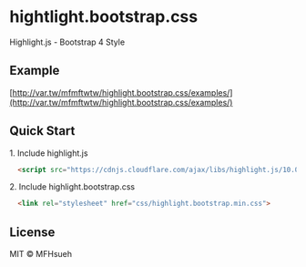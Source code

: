 # hightlight.bootstrap.css

Highlight.js - Bootstrap 4 Style

## Example

[http://var.tw/mfmftwtw/highlight.bootstrap.css/examples/](http://var.tw/mfmftwtw/highlight.bootstrap.css/examples/)

## Quick Start

1\. Include highlight.js

```html
  <script src="https://cdnjs.cloudflare.com/ajax/libs/highlight.js/10.0.2/highlight.min.js"></script>
```

2\. Include highlight.bootstrap.css

```html
  <link rel="stylesheet" href="css/highlight.bootstrap.min.css">
```
## License

MIT © MFHsueh